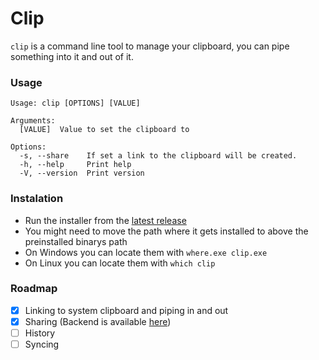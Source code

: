# Clip
`clip` is a command line tool to manage your clipboard, you can pipe something into it and out of it.

### Usage
```
Usage: clip [OPTIONS] [VALUE]

Arguments:
  [VALUE]  Value to set the clipboard to

Options:
  -s, --share    If set a link to the clipboard will be created.
  -h, --help     Print help
  -V, --version  Print version
```
### Instalation
- Run the installer from the [latest release](https://github.com/Sushi-Mampfer/clip/releases/latest)
- You might need to move the path where it gets installed to above the preinstalled binarys path
- On Windows you can locate them with `where.exe clip.exe`
- On Linux you can locate them with `which clip`

### Roadmap
- [x] Linking to system clipboard and piping in and out
- [x] Sharing (Backend is available [here](https://github.com/Sushi-Mampfer/ClipWeb))
- [ ] History
- [ ] Syncing